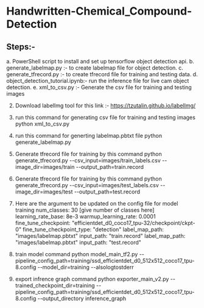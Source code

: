 # Handwritten-Chemical_Compound-Detection

## Steps:-
 a.  PowerShell script to install and set up tensorflow object detection api.
 b. generate_labelmap.py :- to create labelmap file for object detection.
 c. generate_tfrecord.py :- to create tfrecord file for training and testing data.
 d. object_detection_tutorial.ipynb:- run the inference file for live cam object detection.
 e. xml_to_csv.py :- Generate the csv file for training and testing images
 
2. Download labelImg tool for this link :- https://tzutalin.github.io/labelImg/

3. run this command for generating csv file for training and testing images 
 python xml_to_csv.py
4.  run this command for generting labelmap.pbtxt file 
 python generate_labelmap.py
5. Generate tfrecord file for training by this command 
 python generate_tfrecord.py --csv_input=images/train_labels.csv --image_dir=images/train --output_path=train.record
6. Generate tfrecord file for training by this command
 python generate_tfrecord.py --csv_input=images/test_labels.csv --image_dir=images/test --output_path=test.record
7. Here are the argument to be updated on the config file for model training 
 num_classes: 30  [give number of classes here]
 learning_rate_base: 8e-3
 warmup_learning_rate: 0.0001
 fine_tune_checkpoint: "efficientdet_d0_coco17_tpu-32/checkpoint/ckpt-0"
 fine_tune_checkpoint_type: "detection"
 label_map_path: "images/labelmap.pbtxt"
 input_path: "train.record"
 label_map_path: "images/labelmap.pbtxt"
 input_path: "test.record"
 
8. train model command 
 python model_main_tf2.py --pipeline_config_path=training/ssd_efficientdet_d0_512x512_coco17_tpu-8.config --model_dir=training --alsologtostderr
 
9. export infrence graph command 
 python exporter_main_v2.py --trained_checkpoint_dir=training --pipeline_config_path=training/ssd_efficientdet_d0_512x512_coco17_tpu-8.config --output_directory inference_graph
